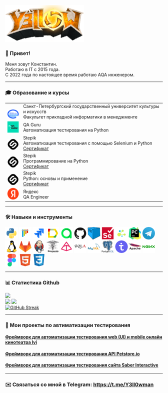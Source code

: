 <img width="50%" src="images/y3ll0w_logo.png">

### 👋 Привет!
Меня зовут Константин.</br>Работаю в IT с 2015 года.</br>С 2022 года по настоящее время работаю AQA инженером.

---

### :mortar_board: Образование и курсы

<table width="100%" border='0'>
    <tr><td width="10%" valign="bottom"><img src="images/spbguki_logo.jpg"></td><td valign="middle">Санкт-Петербургский государственный университет культуры и искусств</br>Факультет прикладной информатики в менеджменте</td></tr>
    <tr><td width="10%" valign="bottom"><img src="images/qa_guru_logo.svg"></td><td valign="middle">QA Guru</br>Автоматизация тестирования на Python</td></tr>
    <tr><td width="10%" valign="bottom"><img src="images/stepik_logo.png"></td><td valign="middle">Stepik</br>Автоматизация тестирования с помощью Selenium и Python</br><a target="_blank" href="https://stepik.org/cert/2005306">Сертификат</a></td></tr>
    <tr><td width="10%" valign="bottom"><img src="images/stepik_logo.png"></td><td valign="middle">Stepik</br>Программирование на Python</br><a target="_blank" href="https://stepik.org/cert/1935035">Сертификат</a></td></tr>
    <tr><td width="10%" valign="bottom"><img src="images/stepik_logo.png"></td><td valign="middle">Stepik</br>Python: основы и применение</br><a target="_blank" href="https://stepik.org/cert/1988994">Сертификат</a></td></tr>
    <tr><td width="10%" valign="bottom"><img src="images/yandex_logo.png"></td><td valign="middle">Яндекс</br>QA Engineer</td></tr>
</table>

---

### 🛠️ Навыки и инструменты

<img title="Python" src="images/python-original.svg" height="40" width="40"/> <img title="Pytest" src="images/pytest-original.svg" height="40" width="40"/> <img title="Jira" src="images/jira-original.svg" height="40" width="40"/> <img title="Allure Report" src="images/Allure_Report.png" height="40" width="40"/> <img title="Allure TestOps" src="images/AllureTestOps.png" height="40" width="40"/> <img title="GitHub" src="images/github-original.svg" height="40" width="40"/> <img title="Selenoid" src="images/selenoid.png" height="40" width="40"/> <img title="Selenium" src="images/selenium-original.svg" height="40" width="40"/> <img title="Selene" src="images/selene.png" height="40" width="40"/> <img title="Pycharm" src="images/pycharm.png" height="40" width="40"/> <img title="Telegram" src="images/tg.png" height="40" width="40"/> <img title="Linux" src="images/linux-original.svg" height="40" width="40"/> <img title="GitLab" src="images/gitlab-original.svg" height="40" width="40"/> <img title="Jenkins" src="images/jenkins-original.svg" height="40" width="40"/> <img title="Request Python" src="images/Requests_Python_Logo.png" height="40" width="40"/> <img title="Pydentic Python" src="images/pydantic.png" height="40" width="40"/> <img title="SQLAlchemy" src="images/sqlalchemy-original.svg" height="40" width="40"/> <img title="MySQL" src="images/mysql-original-wordmark.svg" height="40" width="40"/> <img title="PostgreSQL" src="images/postgresql-original-wordmark.svg" height="40" width="40"/> <img title="TestIT" src="images/testit_logo_icon.png" height="40" width="40"/> <img title="Apache" src="images/apache-original-wordmark.svg" height="40" width="40"/> <img title="Nginx" src="images/nginx-original.svg" height="40" width="40"/> <img title="Figma" src="images/figma-original.svg" height="40" width="40"/> <img title="HTML5" src="images/html5-original.svg" height="40" width="40"/> <img title="CSS3" src="images/css3-original.svg" height="40" width="40"/>

---

### 📊 Статистика Github

![](http://github-profile-summary-cards.vercel.app/api/cards/profile-details?username=y3ll0wman&theme=radical)
</br>
![](http://github-profile-summary-cards.vercel.app/api/cards/repos-per-language?username=y3ll0wman&theme=radical) ![](http://github-profile-summary-cards.vercel.app/api/cards/stats?username=y3ll0wman&theme=radical)
</br>
[![GitHub Streak](https://streak-stats.demolab.com?user=Y3ll0wman&theme=radical)](https://git.io/streak-stats)

---

### 🚀 Мои проекты по автиматизации тестирования

#### <a target="_blank" href="https://github.com/Y3ll0wman/Ivi_UI_and_mobile_test_framework">Фреймворк для автоматизации тестирования web (UI) и mobile онлайн кинотеатра Ivi</a>
#### <a target="_blank" href="https://github.com/Y3ll0wman/Petstore_api_test_framework">Фреймворк для автоматизации тестирования API Petstore.io</a>
#### <a target="_blank" href="https://github.com/Y3ll0wman/Petstore_api_test_framework](https://github.com/Y3ll0wman/Saber-Interactive-Auto-Tests">Фреймворк для автоматизации тестирования сайта Saber Interactive</a>

---

### ✉️ Связаться со мной в Telegram: https://t.me/Y3ll0wman
